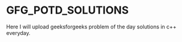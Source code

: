 # GFG_POTD_SOLUTIONS
Here I will upload geeksforgeeks problem of the day solutions in c++ everyday.
